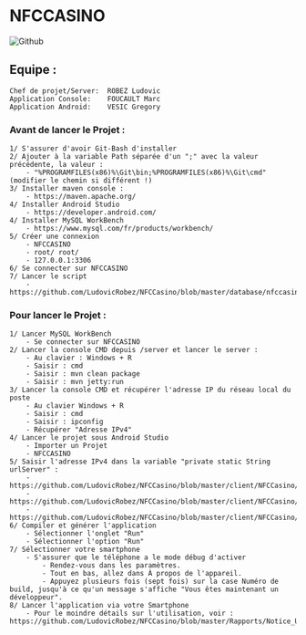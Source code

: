 ﻿# NFCCASINO

![Github](https://github.com/LudovicRobez/NFCCasino/blob/master/client/NFCCasino/app/src/main/res/drawable/nfccasino.png)

## Equipe :  
	Chef de projet/Server:	ROBEZ Ludovic
	Application Console: 	FOUCAULT Marc
	Application Android: 	VESIC Gregory

### Avant de lancer le Projet :
	
	1/ S'assurer d'avoir Git-Bash d'installer
	2/ Ajouter à la variable Path séparée d'un ";" avec la valeur précédente, la valeur :
		- "%PROGRAMFILES(x86)%\Git\bin;%PROGRAMFILES(x86)%\Git\cmd" (modifier le chemin si différent !)
	3/ Installer maven console :
		- https://maven.apache.org/
	4/ Installer Android Studio
		- https://developer.android.com/
	4/ Installer MySQL WorkBench
		- https://www.mysql.com/fr/products/workbench/
	5/ Créer une connexion
		- NFCCASINO
		- root/ root/
		- 127.0.0.1:3306
	6/ Se connecter sur NFCCASINO
	7/ Lancer le script 
		- https://github.com/LudovicRobez/NFCCasino/blob/master/database/nfccasino.sql

### Pour lancer le Projet :

	1/ Lancer MySQL WorkBench
		- Se connecter sur NFCCASINO
	2/ Lancer la console CMD depuis /server et lancer le server :
		- Au clavier : Windows + R
		- Saisir : cmd
		- Saisir : mvn clean package
		- Saisir : mvn jetty:run
	3/ Lancer la console CMD et récupérer l'adresse IP du réseau local du poste
		- Au clavier Windows + R
		- Saisir : cmd
		- Saisir : ipconfig
		- Récupérer "Adresse IPv4"
	4/ Lancer le projet sous Android Studio
		- Importer un Projet
		- NFCCASINO
	5/ Saisir l'adresse IPv4 dans la variable "private static String urlServer" :
		- https://github.com/LudovicRobez/NFCCasino/blob/master/client/NFCCasino/app/src/main/java/com/example/asus/nfccasino/User.java
		- https://github.com/LudovicRobez/NFCCasino/blob/master/client/NFCCasino/app/src/main/java/com/example/asus/nfccasino/CreditCard.java
		- https://github.com/LudovicRobez/NFCCasino/blob/master/client/NFCCasino/app/src/main/java/com/example/asus/nfccasino/Payment.java
	6/ Compiler et générer l'application
		- Sélectionner l'onglet "Run"
		- Sélectionner l'option "Run"
	7/ Sélectionner votre smartphone
		- S'assurer que le téléphone a le mode débug d'activer
			- Rendez-vous dans les paramètres.
			- Tout en bas, allez dans À propos de l'appareil.
			- Appuyez plusieurs fois (sept fois) sur la case Numéro de build, jusqu'à ce qu'un message s'affiche "Vous êtes maintenant un développeur".
	8/ Lancer l'application via votre Smartphone
		- Pour le moindre détails sur l'utilisation, voir : https://github.com/LudovicRobez/NFCCasino/blob/master/Rapports/Notice_Utilisation_NFCCasino.pdf
